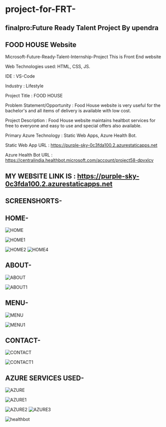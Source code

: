 # project-for-FRT-
## finalpro:Future Ready Talent Project By upendra
##   FOOD HOUSE Website

Microsoft-Future-Ready-Talent-Internship-Project This is Front End website

Web Technologies used: HTML, CSS, JS.

IDE           : VS-Code

Industry      : Lifestyle

Project Title : FOOD HOUSE

Problem Statement/Opportunity : Food House website is very useful for the bachelor's and all items of delivery is available with low cost.

Project Description           :  Food House website maintains healtbot services for free to everyone and easy to use and special offers also available.

Primary Azure Technology      :  Static Web Apps, Azure Health Bot.

Static Web App URL : https://purple-sky-0c3fda100.2.azurestaticapps.net

Azure Health Bot URL : https://centralindia.healthbot.microsoft.com/account/project58-dpvxlcv


## MY WEBSITE LINK IS : https://purple-sky-0c3fda100.2.azurestaticapps.net 
## SCREENSHORTS-
## HOME-
![HOME](https://user-images.githubusercontent.com/111052429/218095660-e3466087-7345-46cf-9c20-e48357153566.jpg)

![HOME1](https://user-images.githubusercontent.com/111052429/218095709-e6742911-1377-44f5-a498-d000abc5a21d.jpg)

![HOME2](https://user-images.githubusercontent.com/111052429/218095734-ac87f284-7acb-4246-8816-40481fb39b3e.jpg)
![HOME4](https://user-images.githubusercontent.com/111052429/218095763-65016b8d-2396-4ca1-b5cf-c39684923ad6.jpg)

## ABOUT-
![ABOUT](https://user-images.githubusercontent.com/111052429/218095823-990001f2-5a0b-42f0-9be1-76d57139158d.jpg)

![ABOUT1](https://user-images.githubusercontent.com/111052429/218095835-229be490-039b-499c-8ebd-614b84d294a7.jpg)



## MENU-



![MENU](https://user-images.githubusercontent.com/111052429/218095883-0519ed6c-da94-4cf0-a670-8a3837ad0dda.jpg)




![MENU1](https://user-images.githubusercontent.com/111052429/218095904-ba1d048d-2bbe-44b6-8bee-d6447792d34f.jpg)




## CONTACT-
![CONTACT](https://user-images.githubusercontent.com/111052429/218095940-ea6f86ea-53e5-4e42-83ab-cb1bed3bfa80.jpg)

![CONTACT1](https://user-images.githubusercontent.com/111052429/218095961-0bbc9377-9294-42b0-aca8-362b0c854932.jpg)


## AZURE SERVICES USED-
![AZURE](https://user-images.githubusercontent.com/111052429/218096371-d9e3ad27-1ae6-4f47-bd5b-84f390fa8fd8.jpg)


![AZURE1](https://user-images.githubusercontent.com/111052429/218096383-d2ab240f-753d-4049-a10d-463da13d909b.jpg)

![AZURE2](https://user-images.githubusercontent.com/111052429/218096409-8acde963-a3df-420e-8cf3-fb9b523e7880.jpg)
![AZURE3](https://user-images.githubusercontent.com/111052429/218096430-b3616731-18f9-473a-8882-22724b48cad5.jpg)

![healthbot](https://user-images.githubusercontent.com/111052429/218096461-db5efc33-1393-441e-b9ee-657fe1c9099f.jpg)
